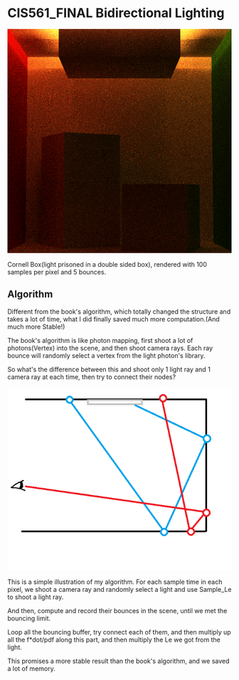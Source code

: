 # CIS561_FINAL Bidirectional Lighting

![](./BD_1KHD.png)

Cornell Box(light prisoned in a double sided box), rendered with 100 samples per pixel and 5 bounces.

## Algorithm

Different from the book's algorithm, which totally changed the structure and takes a lot of time, what I did finally saved much more computation.(And much more Stable!) 

The book's algorithm is like photon mapping, first shoot a lot of photons(Vertex) into the scene, and then shoot camera rays. Each ray bounce will randomly select a vertex from the light photon's library.

So what's the difference between this and shoot only 1 light ray and 1 camera ray at each time, then try to connect their nodes? 

![](./illus.png)

This is a simple illustration of my algorithm. For each sample time in each pixel, we shoot a camera ray and randomly select a light and use Sample_Le to shoot a light ray. 

And then, compute and record their bounces in the scene, until we met the bouncing limit. 

Loop all the bouncing buffer, try connect each of them, and then multiply up all the f*dot/pdf along this part, and then multiply the Le we got from the light.

This promises a more stable result than the book's algorithm, and we saved a lot of memory. 
